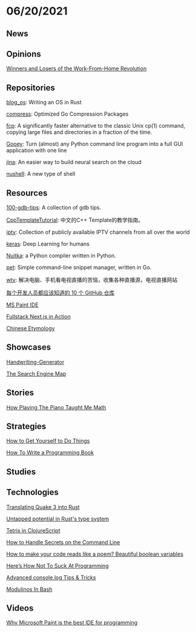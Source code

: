 # 06/20/2021

## News

## Opinions
[Winners and Losers of the Work-From-Home Revolution](https://www.theatlantic.com/ideas/archive/2021/06/winners-losers-work-home-remote/619181/)

## Repositories
[blog_os](https://github.com/phil-opp/blog_os): Writing an OS in Rust

[compress](https://github.com/klauspost/compress): Optimized Go Compression Packages

[fcp](https://github.com/Svetlitski/fcp): A significantly faster alternative to the classic Unix cp(1) command, copying large files and directories in a fraction of the time.

[Gooey](https://github.com/chriskiehl/Gooey): Turn (almost) any Python command line program into a full GUI application with one line

[jina](https://github.com/jina-ai/jina): An easier way to build neural search on the cloud

[nushell](https://github.com/nushell/nushell): A new type of shell

## Resources
[100-gdb-tips](https://github.com/hellogcc/100-gdb-tips): A collection of gdb tips.

[CppTemplateTutorial](https://github.com/wuye9036/CppTemplateTutorial): 中文的C++ Template的教学指南。

[iptv](https://github.com/iptv-org/iptv): Collection of publicly available IPTV channels from all over the world

[keras](https://github.com/keras-team/keras): Deep Learning for humans

[Nuitka](https://github.com/Nuitka/Nuitka): a Python compiler written in Python.

[pet](https://github.com/knqyf263/pet): Simple command-line snippet manager, written in Go.

[wtv](https://github.com/biancangming/wtv): 解决电脑、手机看电视直播的苦恼，收集各种直播源，电视直播网站

[每个开发人员都应该知道的 10 个 GitHub 仓库](https://segmentfault.com/a/1190000040055173)

[MS Paint IDE](https://ms-paint-i.de/)

[Fullstack Next.js in Action](https://fullstack-nextjs-in-action.taonan.lu/)

[Chinese Etymology](https://hanziyuan.net/)

## Showcases
[Handwriting-Generator](https://www.handwriting-generator.com/)

[The Search Engine Map](https://www.searchenginemap.com/)


## Stories
[How Playing The Piano Taught Me Math](https://xiaoyunyang.medium.com/how-playing-the-piano-taught-me-math-8917f84a4326)

## Strategies
[How to Get Yourself to Do Things](https://www.raptitude.com/2015/03/how-to-get-yourself-to-do-things/)

[How To Write a Programming Book](https://cscalfani.medium.com/how-to-write-a-programming-book-76ab4f8a7071)

## Studies


## Technologies
[Translating Quake 3 into Rust](https://immunant.com/blog/2020/01/quake3/)

[Untapped potential in Rust's type system](https://www.jakobmeier.ch/blogging/Untapped-Rust.html)

[Tetris in ClojureScript](https://shaunlebron.github.io/t3tr0s-slides/#0)

[How to Handle Secrets on the Command Line](https://smallstep.com/blog/command-line-secrets/)

[How to make your code reads like a poem? Beautiful boolean variables](https://medium.com/javarevisited/how-to-make-your-code-reads-like-a-poem-beautiful-boolean-variables-3842bb037f1f)

[Here’s How Not To Suck At Programming](https://suzdalnitski.medium.com/terrible-coding-mistake-aa1fbebd83b4)

[Advanced console.log Tips & Tricks](https://medium.com/nmc-techblog/advanced-console-log-tips-tricks-fa3762930bca)

[Modulinos In Bash](https://blog.dnmfarrell.com/post/modulinos-in-bash/)

## Videos
[Why Microsoft Paint is the best IDE for programming](https://www.youtube.com/watch?v=JKxVEuy2d6k)
